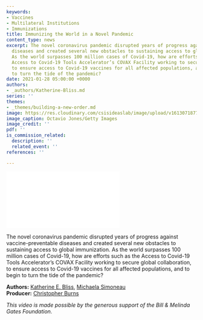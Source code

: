 ```yaml
---
keywords:
- Vaccines
- Multilateral Institutions
- Immunizations
title: Immunizing the World in a Novel Pandemic
content_type: news
excerpt: The novel coronavirus pandemic disrupted years of progress against vaccine-preventable
  diseases and created several new obstacles to sustaining access to global immunization.
  As the world surpasses 100 million cases of Covid-19, how are efforts such as the
  Access to Covid-19 Tools Accelerator’s COVAX Facility working to secure global collaboration,
  to ensure access to Covid-19 vaccines for all affected populations, and to begin
  to turn the tide of the pandemic?
date: 2021-01-28 05:00:00 +0000
authors:
- _authors/Katherine-Bliss.md
series: ''
themes:
- _themes/building-a-new-order.md
image: https://res.cloudinary.com/csisideaslab/image/upload/v1613071877/health-commission/GettyImages-1230521257_ebgn5i.jpg
image_caption: Octavio Jones/Getty Images
image_credit: ''
pdf: ''
is_commission_related:
  description: ''
  related_event: ''
references: ''

---
```

<div class="video-wrapper post-feature-video"> <iframe allow="autoplay; encrypted-media" allowfullscreen="" frameborder="0" title="" src="[https://www.youtube.com/embed/MhV24pVMJy8](https://www.youtube.com/embed/MhV24pVMJy8 "https://www.youtube.com/embed/MhV24pVMJy8")"></iframe></div>

The novel coronavirus pandemic disrupted years of progress against vaccine-preventable diseases and created several new obstacles to sustaining access to global immunization. As the world surpasses 100 million cases of Covid-19, how are efforts such as the Access to Covid-19 Tools Accelerator’s COVAX Facility working to secure global collaboration, to ensure access to Covid-19 vaccines for all affected populations, and to begin to turn the tide of the pandemic?

**Authors:** [Katherine E. Bliss](https://www.csis.org/people/katherine-e-bliss), [Michaela Simoneau](https://www.csis.org/people/michaela-simoneau)  
**Producer:** [Christopher Burns](https://www.csis.org/people/chris-burns)

_This video is made possible by the generous support of the Bill & Melinda Gates Foundation._